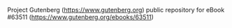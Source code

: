 Project Gutenberg (https://www.gutenberg.org) public repository for eBook #63511 (https://www.gutenberg.org/ebooks/63511)
